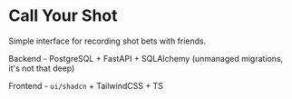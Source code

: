 # Call Your Shot

Simple interface for recording shot bets with friends.

Backend - PostgreSQL + FastAPI + SQLAlchemy (unmanaged migrations, it's not that deep)

Frontend - `ui/shadcn` + TailwindCSS + TS